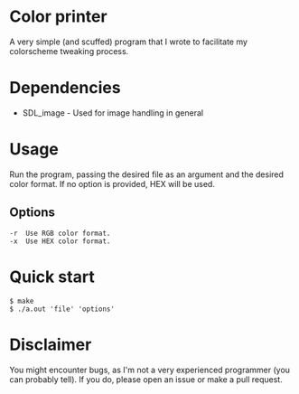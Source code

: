 # Color printer
A very simple (and scuffed) program that I wrote to facilitate my colorscheme tweaking process.

# Dependencies

- SDL_image - Used for image handling in general

# Usage
Run the program, passing the desired file as an argument and the desired color format. If no option is provided, HEX will be used.

## Options
    -r  Use RGB color format.
    -x  Use HEX color format.

# Quick start
```console
$ make
$ ./a.out 'file' 'options'
```

# Disclaimer
You might encounter bugs, as I'm not a very experienced programmer (you can probably tell). If you do, please open an issue or make a pull request.
